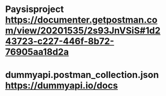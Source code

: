 # Paysisproject https://documenter.getpostman.com/view/20201535/2s93JnVSiS#1d243723-c227-446f-8b72-76905aa18d2a
# dummyapi.postman_collection.json https://dummyapi.io/docs
